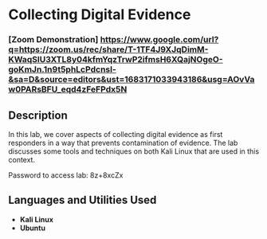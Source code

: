 # Collecting Digital Evidence


 ### [Zoom Demonstration] https://www.google.com/url?q=https://zoom.us/rec/share/T-1TF4J9XJqDimM-KWaqSlU3XTL8y04kfmYqzTrwP2ifmsH6XQajNOgeO-goKmJn.1n9t5phLcPdcnsl-&sa=D&source=editors&ust=1683171033943186&usg=AOvVaw0PARsBFU_eqd4zFeFPdx5N

<h2>Description</h2>
In this lab, we cover aspects of collecting digital evidence as first responders in a way that prevents contamination of evidence. The lab discusses some tools and techniques on both Kali Linux that are used in this context.

Password to access lab: 8z+8xcZx
<br />


<h2>Languages and Utilities Used</h2>

- <b>Kali Linux</b> 
- <b>Ubuntu</b>

